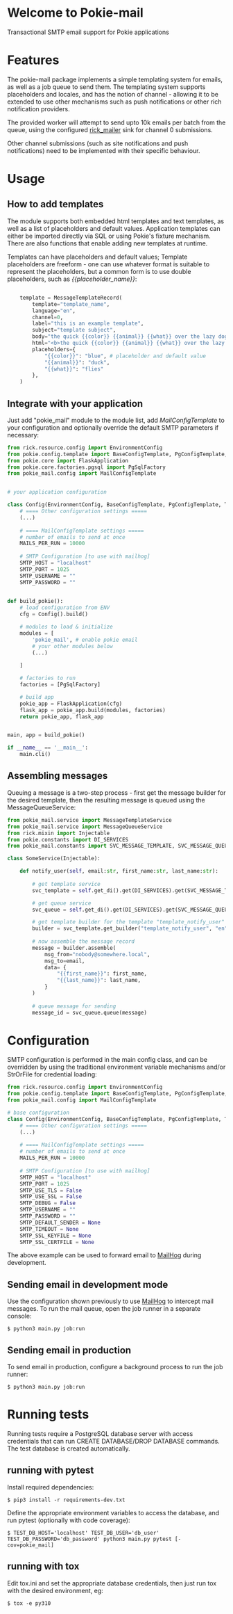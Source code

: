 # Welcome to Pokie-mail

Transactional SMTP email support for Pokie applications

# Features

The pokie-mail package implements a simple templating system for emails, as well as a job queue to send them. The templating
system supports placeholders and locales, and has the notion of channel - allowing it to be extended to use other mechanisms
such as push notifications or other rich notification providers.

The provided worker will attempt to send upto 10k emails per batch from the queue, using the configured [rick_mailer](https://github.com/oddbit-project/rick-mailer) 
sink for channel 0 submissions.

Other channel submissions (such as site notifications and push notifications) need to be implemented with their specific
behaviour.

# Usage

## How to add templates

The module supports both embedded html templates and text templates, as well as a list of placeholders and default values.
Application templates can either be imported directly via SQL or using Pokie's fixture mechanism. There are also functions
that enable adding new templates at runtime.

Templates can have placeholders and default values; Template placeholders are freeform - one can use whatever format is suitable
to represent the placeholders, but a common form is to use double placeholders, such as *{{placeholder_name}}*:

```python

    template = MessageTemplateRecord(
        template="template_name",
        language="en",
        channel=0,
        label="this is an example template",
        subject="template subject",
        body="the quick {{color}} {{animal}} {{what}} over the lazy dog", # text version
        html="<b>the quick {{color}} {{animal}} {{what}} over the lazy dog</b>", # html version
        placeholders={
            "{{color}}": "blue", # placeholder and default value
            "{{animal}}": "duck", 
            "{{what}}": "flies"
        },
    )

```

## Integrate with your application

Just add "pokie_mail" module to the module list, add *MailConfigTemplate* to your configuration and optionally override
the default SMTP parameters if necessary:

```python
from rick.resource.config import EnvironmentConfig
from pokie.config.template import BaseConfigTemplate, PgConfigTemplate, TestConfigTemplate
from pokie.core import FlaskApplication
from pokie.core.factories.pgsql import PgSqlFactory
from pokie_mail.config import MailConfigTemplate


# your application configuration

class Config(EnvironmentConfig, BaseConfigTemplate, PgConfigTemplate, TestConfigTemplate, MailConfigTemplate):
    # ==== Other configuration settings =====
    (...)
    
    # ==== MailConfigTemplate settings =====
    # number of emails to send at once
    MAILS_PER_RUN = 10000
    
    # SMTP Configuration [to use with mailhog]
    SMTP_HOST = "localhost"
    SMTP_PORT = 1025
    SMTP_USERNAME = ""
    SMTP_PASSWORD = ""

    
def build_pokie():
    # load configuration from ENV
    cfg = Config().build()

    # modules to load & initialize
    modules = [
        'pokie_mail', # enable pokie email
        # your other modules below
        (...)
        
    ]

    # factories to run
    factories = [PgSqlFactory]

    # build app
    pokie_app = FlaskApplication(cfg)
    flask_app = pokie_app.build(modules, factories)
    return pokie_app, flask_app


main, app = build_pokie()

if __name__ == '__main__':
    main.cli()
```

## Assembling messages


Queuing a message is a two-step process - first get the message builder for the desired template, then the resulting message
is queued using the MessageQueueService:

```python
from pokie_mail.service import MessageTemplateService
from pokie_mail.service import MessageQueueService
from rick.mixin import Injectable
from pokie.constants import DI_SERVICES
from pokie_mail.constants import SVC_MESSAGE_TEMPLATE, SVC_MESSAGE_QUEUE

class SomeService(Injectable):

    def notify_user(self, email:str, first_name:str, last_name:str):
        
        # get template service
        svc_template = self.get_di().get(DI_SERVICES).get(SVC_MESSAGE_TEMPLATE) # type: MessageTemplateService

        # get queue service
        svc_queue = self.get_di().get(DI_SERVICES).get(SVC_MESSAGE_QUEUE) # type: MessageQueueService

        # get template builder for the template "template_notify_user" to assemble the message
        builder = svc_template.get_builder("template_notify_user", "en")
        
        # now assemble the message record
        message = builder.assemble(
            msg_from="nobody@somewhere.local",
            msg_to=email,
            data= {
                "{{first_name}}": first_name,
                "{{last_name}}": last_name,                
            }
        )
        
        # queue message for sending
        message_id = svc_queue.queue(message)
```

# Configuration

SMTP configuration is performed in the main config class, and can be overridden by using the traditional environment
variable mechanisms and/or StrOrFile for credential loading:
```python
from rick.resource.config import EnvironmentConfig
from pokie.config.template import BaseConfigTemplate, PgConfigTemplate, TestConfigTemplate
from pokie_mail.config import MailConfigTemplate

# base configuration
class Config(EnvironmentConfig, BaseConfigTemplate, PgConfigTemplate, TestConfigTemplate, MailConfigTemplate):
    # ==== Other configuration settings =====
    (...)
    
    # ==== MailConfigTemplate settings =====
    # number of emails to send at once
    MAILS_PER_RUN = 10000
    
    # SMTP Configuration [to use with mailhog]
    SMTP_HOST = "localhost"
    SMTP_PORT = 1025
    SMTP_USE_TLS = False
    SMTP_USE_SSL = False
    SMTP_DEBUG = False
    SMTP_USERNAME = ""
    SMTP_PASSWORD = ""
    SMTP_DEFAULT_SENDER = None
    SMTP_TIMEOUT = None
    SMTP_SSL_KEYFILE = None
    SMTP_SSL_CERTFILE = None
```
The above example can be used to forward email to [MailHog](https://github.com/mailhog/MailHog) during development.

## Sending email in development mode

Use the configuration shown previously to use [MailHog](https://github.com/mailhog/MailHog) to intercept mail messages.
To run the mail queue, open the job runner in a separate console:

```shell
$ python3 main.py job:run
```

## Sending email in production

To send email in production, configure a background process to run the job runner:

```shell
$ python3 main.py job:run
```



# Running tests

Running tests require a PostgreSQL database server with access credentials that can run CREATE DATABASE/DROP DATABASE 
commands. The test database is created automatically.

## running with pytest

Install required dependencies:

```shell
$ pip3 install -r requirements-dev.txt
```

Define the appropriate environment variables to access the database, and run pytest (optionally with code coverage):
```shell
$ TEST_DB_HOST='localhost' TEST_DB_USER='db_user' TEST_DB_PASSWORD='db_password' python3 main.py pytest [-cov=pokie_mail]
```

## running with tox

Edit tox.ini and set the appropriate database credentials, then just run tox with the desired environment, eg:  

```shell
$ tox -e py310
```

